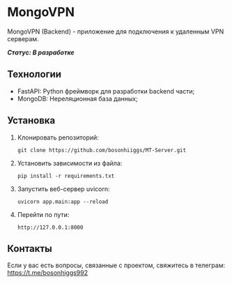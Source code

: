 # MongoVPN
MongoVPN (Backend) - приложение для подключения к удаленным VPN серверам.

***Статус: В разработке***

## Технологии
- FastAPI: Python фреймворк для разработки backend части;
- MongoDB: Нереляционная база данных;

## Установка

1. Клонировать репозиторий:
    ```
    git clone https://github.com/bosonhiiggs/MT-Server.git
    ```
2. Установить зависимости из файла:
    ```
    pip install -r requirements.txt
    ```
   
2. Запустить веб-сервер uvicorn:
   ```
   uvicorn app.main:app --reload
   ```
3. Перейти по пути:
   ```
   http://127.0.0.1:8000
   ```
## Контакты
Если у вас есть вопросы, связанные с проектом, свяжитесь в телеграм: https://t.me/bosonhiggs992